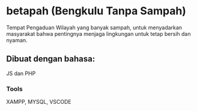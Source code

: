 # betapah (Bengkulu Tanpa Sampah)
Tempat Pengaduan Wilayah yang banyak sampah, untuk menyadarkan masyarakat bahwa pentingnya menjaga lingkungan untuk tetap bersih dan nyaman.

## Dibuat dengan bahasa: 
JS dan PHP

### Tools 
XAMPP, MYSQL, VSCODE
